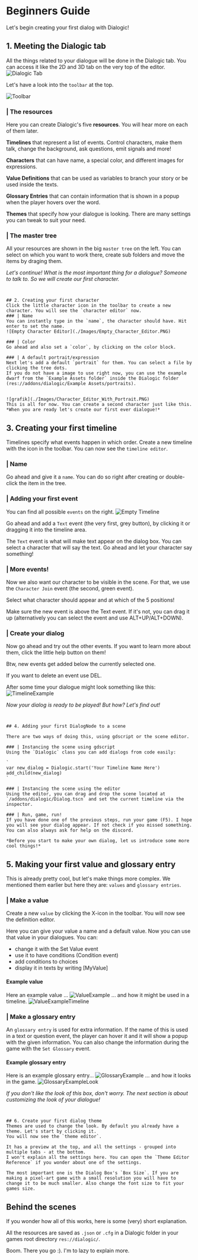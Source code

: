 # Beginners Guide
Let's begin creating your first dialog with Dialogic!



## 1. Meeting the Dialogic tab
All the things related to your dialogue will be done in the Dialogic tab. You can access it like the 2D and 3D tab on the very top of the editor. 
![Dialogic Tab](https://github.com/Jowan-Spooner/dialogic/blob/plugin-docs/addons/dialogic/Documentation/Content/Tutorials/Images/Dialogic_Tab.PNG)


Let's have a look into the `toolbar` at the top.

![Toolbar](https://github.com/Jowan-Spooner/dialogic/blob/plugin-docs/addons/dialogic/Documentation/Content/Tutorials/Images/Toolbar.PNG)


### | The resources
Here you can create Dialogic's five **resources**. You will hear more on each of them later. 

**Timelines** that represent a list of events. Control characters, make them talk, change the background, ask questions, emit signals and more!

**Characters** that can have name, a special color, and different images for expressions.

**Value Definitions** that can be used as variables to branch your story or be used inside the texts. 

**Glossary Entries** that can contain information that is shown in a popup when the player hovers over the word.

**Themes** that specify how your dialogue is looking. There are many settings you can tweak to suit your need.

### | The master tree
All your resources are shown in the big `master tree` on the left. You can select on which you want to work there, create sub folders and move the items by draging them.

*Let's continue! What is the most important thing for a dialogue? Someone to talk to. So we will create our first character.*

~~~~~~~~~~~~~~~~~~~~~~~~~~~~~~~~~~~~~~~~~~~~~~~~~~~~~~~~~~~~~~~~~~~~~~~~~~


## 2. Creating your first character
Click the little character icon in the toolbar to create a new character. You will see the `character editor` now. 
### | Name
You can instantly type in the `name`, the character should have. Hit enter to set the name.
![Empty Character Editor](./Images/Empty_Character_Editor.PNG)

### | Color
Go ahead and also set a `color`, by clicking on the color block.

### | A default portrait/expression
Next let's add a default `portrait` for them. You can select a file by clicking the tree dots.
If you do not have a image to use right now, you can use the example dwarf from the `Example Assets folder` inside the Dialogic folder (res://addons/dialogic/Example Assets/portraits).


![grafik](./Images/Character_Editor_With_Portrait.PNG)
This is all for now. You can create a second character just like this.
*When you are ready let's create our first ever dialogue!*

~~~~~~~~~~~~~~~~~~~~~~~~~~~~~~~~~~~~~~~~~~~~~~~~~~~~~~~~~~~~~~~~~~~~~~~~~~


## 3. Creating your first timeline
Timelines specify what events happen in which order. Create a new timeline with the icon in the toolbar.
You can now see the `timeline editor`. 

### | Name
Go ahead and give it a `name`. You can do so right after creating or double-click the item in the tree. 

### | Adding your first event
You can find all possible `events` on the right.
![Empty Timeline](./Images/Empty_Timeline_Editor.PNG)

Go ahead and add a `Text` event (the very first, grey button), by clicking it or dragging it into the timeline area.

The `Text` event is what will make text appear on the dialog box.
You can select a character that will say the text. Go ahead and let your character say something!

### | More events!
Now we also want our character to be visible in the scene. For that, we use the `Character Join` event (the second, green event).

Select what character should appear and at which of the 5 positions!

Make sure the new event is above the Text event. If it's not, you can drag it up (alternatively you can select the event and use ALT+UP/ALT+DOWN).

### | Create your dialog
Now go ahead and try out the other events. If you want to learn more about them, click the little help button on them!

Btw, new events get added below the currently selected one.

If you want to delete an event use DEL.

After some time your dialogue might look something like this:
![TimelineExample](./Images/TimelineEditor_Example.PNG)

*Now your dialog is ready to be played! But how? Let's find out!*

~~~~~~~~~~~~~~~~~~~~~~~~~~~~~~~~~~~~~~~~~~~~~~~~~~~~~~~~~~~~~~~~~~~~~~~~~~


## 4. Adding your first DialogNode to a scene

There are two ways of doing this, using gdscript or the scene editor.

### | Instancing the scene using gdscript
Using the `Dialogic` class you can add dialogs from code easily:

`
var new_dialog = Dialogic.start('Your Timeline Name Here')
add_child(new_dialog)
`

### | Instancing the scene using the editor
Using the editor, you can drag and drop the scene located at `/addons/dialogic/Dialog.tscn` and set the current timeline via the inspector.

### | Run, game, run!
If you have done one of the previous steps, run your game (F5). I hope you will see your dialog appear. If not check if you missed something. You can also always ask for help on the discord.

*Before you start to make your own dialog, let us introduce some more cool things!*

~~~~~~~~~~~~~~~~~~~~~~~~~~~~~~~~~~~~~~~~~~~~~~~~~~~~~~~~~~~~~~~~~~~~~~~~~~


## 5. Making your first value and glossary entry
This is already pretty cool, but let's make things more complex. We mentioned them earlier but here they are: `values` and `glossary entries`.

### | Make a value
Create a new `value` by clicking the X-icon in the toolbar. You will now see the definition editor.

Here you can give your value a name and a default value.
Now you can use that value in your dialogues. You can:
- change it with the Set Value event
- use it to have conditions (Condition event)
- add conditions to choices
- display it in texts by writing [MyValue]

#### Example value
Here an example value ...
![ValueExample](./Images/Value_Example1.PNG)
... and how it might be used in a timeline.
![ValueExampleTimeline](./Images/Value_ExampleTimeline.PNG)

### | Make a glossary entry
An `glossary entry` is used for extra information. If the name of this is used in a text or question event, the player can hover it and it will show a popup with the given information. You can also change the information during the game with the `Set Glossary` event.

#### Example glossary entry
Here is an example glossary entry...
![GlossaryExample](./Images/Glossary_Example.PNG)
... and how it looks in the game.
![GlossaryExampleLook](./Images/Glossary_ExampleLook.PNG)

*If you don't like the look of this box, don't worry. The next section is about customizing the look of your dialogue!*

~~~~~~~~~~~~~~~~~~~~~~~~~~~~~~~~~~~~~~~~~~~~~~~~~~~~~~~~~~~~~~~~~~~~~~~~~~


## 6. Create your first dialog theme
Themes are used to change the look. By default you already have a theme. Let's start by clicking it. 
You will now see the `theme editor`.

It has a preview at the top, and all the settings - grouped into multiple tabs - at the bottom.
I won't explain all the settings here. You can open the `Theme Editor Reference` if you wonder about one of the settings. 

The most important one is the Dialog Box's `Box Size`. If you are making a pixel-art game with a small resolution you will have to change it to be much smaller. Also change the font size to fit your games size.

~~~~~~~~~~~~~~~~~~~~~~~~~~~~~~~~~~~~~~~~~~~~~~~~~~~~~~~~~~~~~~~~~~~~~~~~~~


## Behind the scenes
If you wonder how all of this works, here is some (very) short explanation.

All the resources are saved as `.json` or `.cfg` in a Dialogic folder in your games root directory `res://dialogic/`.

Boom. There you go :). I'm to lazy to explain more.
